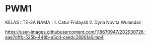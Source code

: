 # PWM1
KELAS : TE-3A 
NAMA : 1. Catur Fridayati  2. Dyna Novita Wulandari


https://user-images.githubusercontent.com/118670947/202930726-eae7dffb-525b-448b-a5cd-ceedc28961a6.mp4

